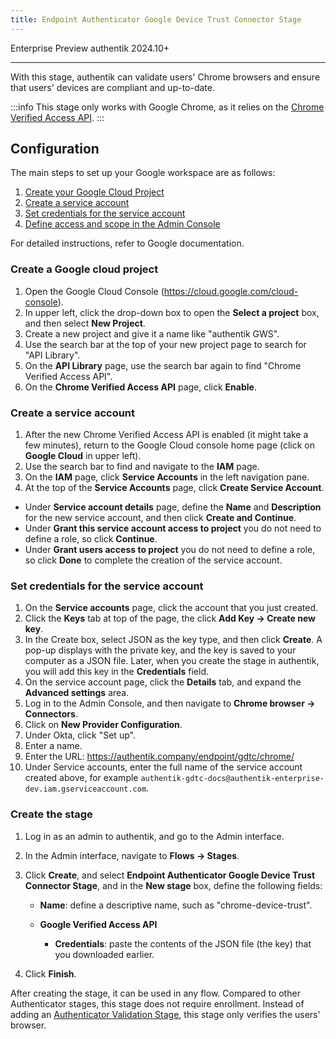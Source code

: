 ```yaml
---
title: Endpoint Authenticator Google Device Trust Connector Stage
---
```


<span class="badge badge--primary">Enterprise</span>
<span class="badge badge--preview">Preview</span>
<span class="badge badge--version">authentik 2024.10+</span>

---

With this stage, authentik can validate users' Chrome browsers and ensure that users' devices are compliant and up-to-date.

:::info
This stage only works with Google Chrome, as it relies on the [Chrome Verified Access API](https://developers.google.com/chrome/verified-access).
:::

## Configuration

The main steps to set up your Google workspace are as follows:

1. [Create your Google Cloud Project](#create-a-google-cloud-project)
2. [Create a service account](#create-a-service-account)
3. [Set credentials for the service account](#set-credentials-for-the-service-account)
4. [Define access and scope in the Admin Console](#set-credentials-for-the-service-account)

For detailed instructions, refer to Google documentation.

### Create a Google cloud project

1. Open the Google Cloud Console (https://cloud.google.com/cloud-console).
2. In upper left, click the drop-down box to open the **Select a project** box, and then select **New Project**.
3. Create a new project and give it a name like "authentik GWS".
4. Use the search bar at the top of your new project page to search for "API Library".
5. On the **API Library** page, use the search bar again to find "Chrome Verified Access API".
6. On the **Chrome Verified Access API** page, click **Enable**.

### Create a service account

1. After the new Chrome Verified Access API is enabled (it might take a few minutes), return to the Google Cloud console home page (click on **Google Cloud** in upper left).
2. Use the search bar to find and navigate to the **IAM** page.
3. On the **IAM** page, click **Service Accounts** in the left navigation pane.
4. At the top of the **Service Accounts** page, click **Create Service Account**.

- Under **Service account details** page, define the **Name** and **Description** for the new service account, and then click **Create and Continue**.
- Under **Grant this service account access to project** you do not need to define a role, so click **Continue**.
- Under **Grant users access to project** you do not need to define a role, so click **Done** to complete the creation of the service account.

### Set credentials for the service account

1. On the **Service accounts** page, click the account that you just created.
2. Click the **Keys** tab at top of the page, the click **Add Key -> Create new key**.
3. In the Create box, select JSON as the key type, and then click **Create**.
   A pop-up displays with the private key, and the key is saved to your computer as a JSON file.
   Later, when you create the stage in authentik, you will add this key in the **Credentials** field.
4. On the service account page, click the **Details** tab, and expand the **Advanced settings** area.
5. Log in to the Admin Console, and then navigate to **Chrome browser -> Connectors**.
6. Click on **New Provider Configuration**.
7. Under Okta, click "Set up".
8. Enter a name.
9. Enter the URL: https://authentik.company/endpoint/gdtc/chrome/
10. Under Service accounts, enter the full name of the service account created above, for example `authentik-gdtc-docs@authentik-enterprise-dev.iam.gserviceaccount.com`.

### Create the stage

1. Log in as an admin to authentik, and go to the Admin interface.

2. In the Admin interface, navigate to **Flows -> Stages**.

3. Click **Create**, and select **Endpoint Authenticator Google Device Trust Connector Stage**, and in the **New stage** box, define the following fields:

    - **Name**: define a descriptive name, such as "chrome-device-trust".

    - **Google Verified Access API**

        - **Credentials**: paste the contents of the JSON file (the key) that you downloaded earlier.

4. Click **Finish**.

After creating the stage, it can be used in any flow. Compared to other Authenticator stages, this stage does not require enrollment. Instead of adding an [Authenticator Validation Stage](../authenticator_validate/index.md), this stage only verifies the users' browser.
